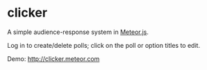 clicker
=======
A simple audience-response system in [Meteor.js](http://meteor.com).

Log in to create/delete polls; click on the poll or option titles to edit.

Demo: http://clicker.meteor.com
